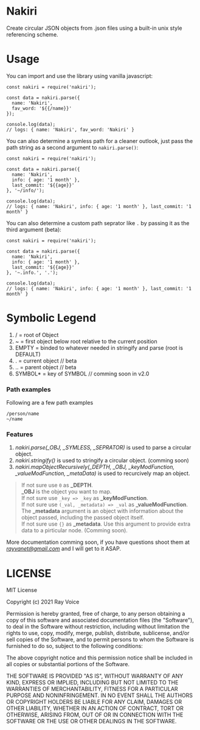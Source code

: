 # Nakiri
Create circular JSON objects from .json files using a built-in unix style referencing scheme.

# Usage
You can import and use the library using vanilla javascript:

```
const nakiri = require('nakiri');

const data = nakiri.parse({
  name: 'Nakiri',
  fav_word: '${{/name}}'
});

console.log(data);
// logs: { name: 'Nakiri', fav_word: 'Nakiri' }

```

You can also determine a symless path for a cleaner outlook, just pass the path string as a second argument to `nakiri.parse()`:

```
const nakiri = require('nakiri');

const data = nakiri.parse({
  name: 'Nakiri',
  info: { age: '1 month' },
  last_commit: '${{age}}'
}, '~/info/');

console.log(data);
// logs: { name: 'Nakiri', info: { age: '1 month' }, last_commit: '1 month' }

```

You can also determine a custom path seprator like `.` by passing it as the third argument (beta):

```
const nakiri = require('nakiri');

const data = nakiri.parse({
  name: 'Nakiri',
  info: { age: '1 month' },
  last_commit: '${{age}}'
}, '~.info.', '.');

console.log(data);
// logs: { name: 'Nakiri', info: { age: '1 month' }, last_commit: '1 month' }

```

Symbolic Legend
===============

1. /          = root of Object
2. ~          = first object below root relative to the current position
3. EMPTY      = binded to whatever needed in stringify and parse (root is DEFAULT)
4. .          = current object // beta
5. ..         = parent object // beta
6. SYMBOL*    = key of SYMBOL // comming soon in v2.0 

### Path examples

Following are a few path examples
```
/person/name
~/name
```

### Features

1. *nakiri.parse(_OBJ, _SYMLESS, _SEPRATOR)* is used to parse a circular object.
2. *nakiri.stringify()* is used to stringify a circular object. (comming soon)
3. *nakiri.mapObjectRecursively(_DEPTH, _OBJ, _keyModFunction, _valueModFunction, _metaData)* is used to recurcively map an object.

> If not sure use ```0``` as **_DEPTH**.  
> **_OBJ** is the object you want to map.  
> If not sure use ```_key => _key``` as **_keyModFunction**.  
> If not sure use ```(_val, _metadata) => _val``` as **_valueModFunction**. The **_metadata** argument is an object with information about the object passed, including the passed object itself.  
> If not sure use ```{}``` as **_metadata**. Use this argument to provide extra data to a pirticular node. (Comming soon).  


More documentation comming soon, if you have questions shoot them at *rayvanet@gmail.com* and I will get to it ASAP.

# LICENSE
MIT License

Copyright (c) 2021 Ray Voice

Permission is hereby granted, free of charge, to any person obtaining a copy
of this software and associated documentation files (the "Software"), to deal
in the Software without restriction, including without limitation the rights
to use, copy, modify, merge, publish, distribute, sublicense, and/or sell
copies of the Software, and to permit persons to whom the Software is
furnished to do so, subject to the following conditions:

The above copyright notice and this permission notice shall be included in all
copies or substantial portions of the Software.

THE SOFTWARE IS PROVIDED "AS IS", WITHOUT WARRANTY OF ANY KIND, EXPRESS OR
IMPLIED, INCLUDING BUT NOT LIMITED TO THE WARRANTIES OF MERCHANTABILITY,
FITNESS FOR A PARTICULAR PURPOSE AND NONINFRINGEMENT. IN NO EVENT SHALL THE
AUTHORS OR COPYRIGHT HOLDERS BE LIABLE FOR ANY CLAIM, DAMAGES OR OTHER
LIABILITY, WHETHER IN AN ACTION OF CONTRACT, TORT OR OTHERWISE, ARISING FROM,
OUT OF OR IN CONNECTION WITH THE SOFTWARE OR THE USE OR OTHER DEALINGS IN THE
SOFTWARE.

